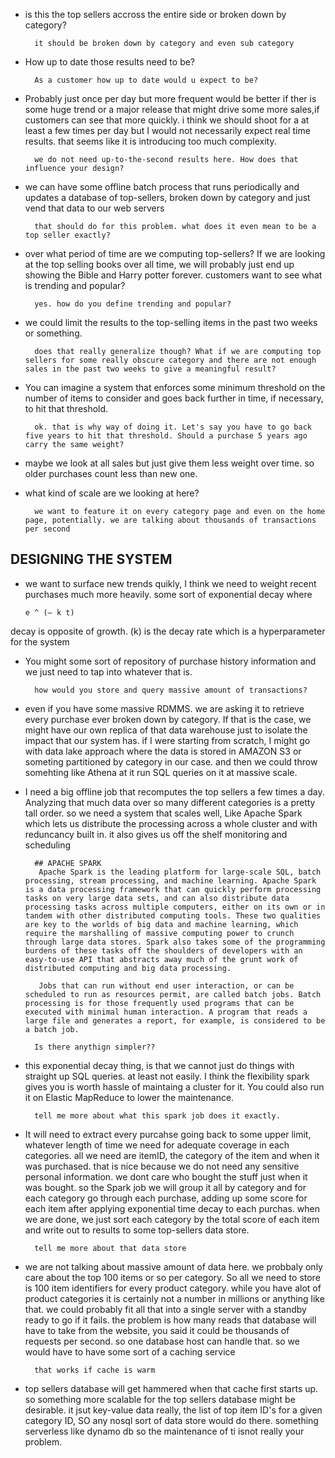 - is this the top sellers accross the entire side or broken down by category?

        it should be broken down by category and even sub category

- How up to date those results need to be?

        As a customer how up to date would u expect to be?

- Probably just once per day but more frequent would be better if ther is some huge trend or a major release that might drive some more sales,if customers can see that more quickly. i think we should shoot for a at least a few times per day but I would not necessarily expect real time results. that seems like it is introducing too much complexity.

        we do not need up-to-the-second results here. How does that influence your design?

- we can have some offline batch process that runs periodically and updates a database of top-sellers, broken down by category and just vend that data to our web servers

        that should do for this problem. what does it even mean to be a top seller exactly?

- over what period of time are we computing top-sellers? If we are looking at the top selling books over all time, we will probably just end up showing the Bible and Harry potter forever. customers want to see what is trending and popular?

        yes. how do you define trending and popular?

- we could limit the results to the top-selling items in the past two weeks or something.

        does that really generalize though? What if we are computing top sellers for some really obscure category and there are not enough sales in the past two weeks to give a meaningful result?

- You can imagine a system that enforces some minimum threshold on the number of items to consider and goes back further in time, if necessary, to hit that threshold.

        ok. that is why way of doing it. Let's say you have to go back five years to hit that threshold. Should a purchase 5 years ago carry the same weight?

- maybe we look at all sales but just give them less weight over time. so older purchases count less than new one.
- what kind of scale are we looking at here?

        we want to feature it on every category page and even on the home page, potentially. we are talking about thousands of transactions per second

## DESIGNING THE SYSTEM

- we want to surface new trends quikly, I think we need to weight recent purchases much more heavily. some sort of exponential decay where

      e ^ (– k t)

decay is opposite of growth. (k) is the decay rate which is a hyperparameter for the system

- You might some sort of repository of purchase history information and we just need to tap into whatever that is.

        how would you store and query massive amount of transactions?

- even if you have some massive RDMMS. we are asking it to retrieve every purchase ever broken down by category. If that is the case, we might have our own replica of that data warehouse just to isolate the impact that our system has. if I were starting from scratch, I might go with data lake approach where the data is stored in AMAZON S3 or someting partitioned by category in our case. and then we could throw somehting like Athena at it run SQL queries on it at massive scale.

- I need a big offline job that recomputes the top sellers a few times a day. Analyzing that much data over so many different categories is a pretty tall order. so we need a system that scales well, Like Apache Spark which lets us distribute the processing across a whole cluster and with reduncancy built in. it also gives us off the shelf monitoring and scheduling

        ## APACHE SPARK
         Apache Spark is the leading platform for large-scale SQL, batch processing, stream processing, and machine learning. Apache Spark is a data processing framework that can quickly perform processing tasks on very large data sets, and can also distribute data processing tasks across multiple computers, either on its own or in tandem with other distributed computing tools. These two qualities are key to the worlds of big data and machine learning, which require the marshalling of massive computing power to crunch through large data stores. Spark also takes some of the programming burdens of these tasks off the shoulders of developers with an easy-to-use API that abstracts away much of the grunt work of distributed computing and big data processing.

         Jobs that can run without end user interaction, or can be scheduled to run as resources permit, are called batch jobs. Batch processing is for those frequently used programs that can be executed with minimal human interaction. A program that reads a large file and generates a report, for example, is considered to be a batch job.

        Is there anythign simpler??

- this exponential decay thing, is that we cannot just do things with straight up SQL queries. at least not easily. I think the flexibility spark gives you is worth hassle of maintaing a cluster for it. You could also run it on Elastic MapReduce to lower the maintenance.

        tell me more about what this spark job does it exactly.

- It will need to extract every purcahse going back to some upper limit, whatever length of time we need for adequate coverage in each categories. all we need are itemID, the category of the item and when it was purchased. that is nice because we do not need any sensitive personal information. we dont care who bought the stuff just when it was bought. so the Spark job we will group it all by category and for each category go through each purchase, adding up some score for each item after applying exponential time decay to each purchas. when we are done, we just sort each category by the total score of each item and write out to results to some top-sellers data store.

        tell me more about that data store

- we are not talking about massive amount of data here. we probbaly only care about the top 100 items or so per category. So all we need to store is 100 item identifiers for every product category. while you have alot of product categories it is certainly not a number in millions or anything like that. we could probably fit all that into a single server with a standby ready to go if it fails. the problem is how many reads that database will have to take from the website, you said it could be thousands of requests per second. so one database host can handle that. so we would have to have some sort of a caching service

        that works if cache is warm

- top sellers database will get hammered when that cache first starts up. so something more scalable for the top sellers database might be desirable. it jsut key-value data really, the list of top item ID's for a given category ID, SO any nosql sort of data store would do there. something serverless like dynamo db so the maintenance of ti isnot really your problem.
